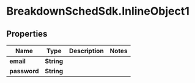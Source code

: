 # BreakdownSchedSdk.InlineObject1

## Properties

Name | Type | Description | Notes
------------ | ------------- | ------------- | -------------
**email** | **String** |  | 
**password** | **String** |  | 


